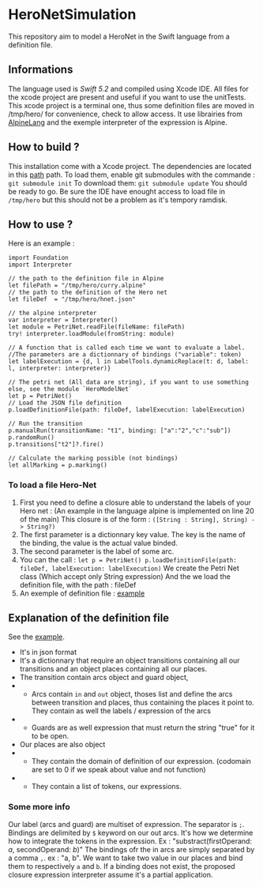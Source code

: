 # HeroNetSimulation
This repository aim to model a HeroNet in the Swift language from a definition file.

## Informations
The language used is *Swift 5.2* and compiled using Xcode IDE.
All files for the xcode project are present and useful if you want to use the unitTests.
This xcode project is a terminal one, thus some definition files are moved in /tmp/hero/ for convenience, check to allow access.
It use librairies from [AlpineLang](https://github.com/kyouko-taiga/AlpineLang) and the exemple interpreter of the expression is Alpine.

## How to build ?
This installation come with a Xcode project.
The dependencies are located in this [path](./HeroSim/.build/checkouts) path.
To load them, enable git submodules with the commande : `git submodule init`
To download them: `git submodule update`
You should be ready to go.
Be sure the IDE have enought access to load file in `/tmp/hero` but this should not be a problem as it's tempory ramdisk.


## How to use ?

Here is an example : 
```
import Foundation
import Interpreter

// the path to the definition file in Alpine
let filePath = "/tmp/hero/curry.alpine"
// the path to the definition of the Hero net
let fileDef  = "/tmp/hero/hnet.json"

// the alpine interpreter
var interpreter = Interpreter()
let module = PetriNet.readFile(fileName: filePath)
try! interpreter.loadModule(fromString: module)

// A function that is called each time we want to evaluate a label.
//The parameters are a dictionnary of bindings ("variable": token)
let labelExecution = {d, l in LabelTools.dynamicReplace(t: d, label: l, interpreter: interpreter)}

// The petri net (All data are string), if you want to use something else, see the module `HeroModelNet`
let p = PetriNet()
// Load the JSON file definition
p.loadDefinitionFile(path: fileDef, labelExecution: labelExecution)

// Run the transition
p.manualRun(transitionName: "t1", binding: ["a":"2","c":"sub"])
p.randomRun()
p.transitions["t2"]?.fire()

// Calculate the marking possible (not bindings)
let allMarking = p.marking()

```

### To load a file Hero-Net
1. First you need to define a closure able to understand the labels of your Hero net : (An example in the language alpine is implemented on line 20 of the main)
This closure is of the form : `([String : String], String) -> String?)`
1. The first parameter is a dictionnary key value. The key is the name of the binding, the value is the actual value binded.
2. The second parameter is the label of some arc.
2. You can the call :
`let p = PetriNet()
p.loadDefinitionFile(path: fileDef, labelExecution: labelExecution)`
We create the Petri Net class (Which accept only String expression)
And the we load the definition file, with the path : fileDef
3. An exemple of definition file : [example](./HeroSim/Sources/Hero/hnet.json)

## Explanation of the definition file
See the [example](./HeroSim/Sources/Hero/hnet.json).
- It's in json format
- It's a dictionnary that require an object transitions containing all our transitions and an object places containing all our places.
- The transition contain arcs object and guard object,
- - Arcs contain `in` and `out` object, thoses list and define the arcs between transition and places, thus containing the places it point to. They contain as well the labels / expression of the arcs
- - Guards are as well expression that must return the string "true" for it to be open.
- Our places are also object
- - They contain the domain of definition of our expression. (codomain are set to 0 if we speak about value and not function)
- - They contain a list of tokens, our expressions.

### Some more info
Our label (arcs and guard) are multiset of expression. The separator is `;`.
Bindings are delimited by `$` keyword on our out arcs. It's how we determine how to integrate the tokens in the expression. Ex : "substract(firstOperand: $a$, secondOperand: $b$)"
The bindings ofr the in arcs are simply separated by a comma `,`. ex : "a, b". We want to take two value in our places and bind them to respectively `a` and `b`.
If a binding does not exist, the proposed closure expression interpreter assume it's a partial application.
